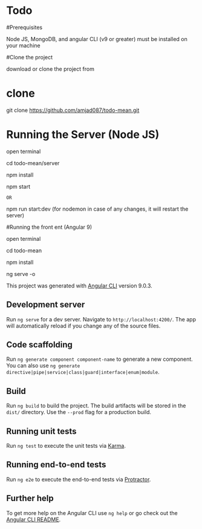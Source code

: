 # Todo

#Prerequisites

Node JS, MongoDB, and angular CLI (v9 or greater) must be installed on your machine


#Clone the project

download or clone the project from

# clone

 git clone https://github.com/amjad087/todo-mean.git

# Running the Server (Node JS)

open terminal

cd todo-mean/server

npm install

npm start

	OR

npm run start:dev (for nodemon in case of any changes, it will restart the server)


#Running the front ent (Angular 9)

open terminal

cd todo-mean

npm install

ng serve -o

This project was generated with [Angular CLI](https://github.com/angular/angular-cli) version 9.0.3.

## Development server

Run `ng serve` for a dev server. Navigate to `http://localhost:4200/`. The app will automatically reload if you change any of the source files.

## Code scaffolding

Run `ng generate component component-name` to generate a new component. You can also use `ng generate directive|pipe|service|class|guard|interface|enum|module`.

## Build

Run `ng build` to build the project. The build artifacts will be stored in the `dist/` directory. Use the `--prod` flag for a production build.

## Running unit tests

Run `ng test` to execute the unit tests via [Karma](https://karma-runner.github.io).

## Running end-to-end tests

Run `ng e2e` to execute the end-to-end tests via [Protractor](http://www.protractortest.org/).

## Further help

To get more help on the Angular CLI use `ng help` or go check out the [Angular CLI README](https://github.com/angular/angular-cli/blob/master/README.md).
